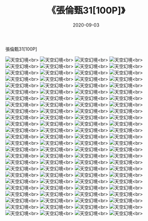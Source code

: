 ﻿---
layout: post
title: 《張倫甄31[100P]》
date: 2020-09-03
img: http://photo.orgx.cf/唯美/2020/張倫甄31[100P]/000.jpg
tags: [美女,清纯,唯美]
---

張倫甄31[100P]



![天空幻境](http://photo.orgx.cf/唯美/2020/張倫甄31[100P]/001.jpg''天空幻境'')<br>
![天空幻境](http://photo.orgx.cf/唯美/2020/張倫甄31[100P]/002.jpg''天空幻境'')<br>
![天空幻境](http://photo.orgx.cf/唯美/2020/張倫甄31[100P]/003.jpg''天空幻境'')<br>
![天空幻境](http://photo.orgx.cf/唯美/2020/張倫甄31[100P]/004.jpg''天空幻境'')<br>
![天空幻境](http://photo.orgx.cf/唯美/2020/張倫甄31[100P]/005.jpg''天空幻境'')<br>
![天空幻境](http://photo.orgx.cf/唯美/2020/張倫甄31[100P]/006.jpg''天空幻境'')<br>
![天空幻境](http://photo.orgx.cf/唯美/2020/張倫甄31[100P]/007.jpg''天空幻境'')<br>
![天空幻境](http://photo.orgx.cf/唯美/2020/張倫甄31[100P]/008.jpg''天空幻境'')<br>
![天空幻境](http://photo.orgx.cf/唯美/2020/張倫甄31[100P]/009.jpg''天空幻境'')<br>
![天空幻境](http://photo.orgx.cf/唯美/2020/張倫甄31[100P]/010.jpg''天空幻境'')<br>
![天空幻境](http://photo.orgx.cf/唯美/2020/張倫甄31[100P]/011.jpg''天空幻境'')<br>
![天空幻境](http://photo.orgx.cf/唯美/2020/張倫甄31[100P]/012.jpg''天空幻境'')<br>
![天空幻境](http://photo.orgx.cf/唯美/2020/張倫甄31[100P]/013.jpg''天空幻境'')<br>
![天空幻境](http://photo.orgx.cf/唯美/2020/張倫甄31[100P]/014.jpg''天空幻境'')<br>
![天空幻境](http://photo.orgx.cf/唯美/2020/張倫甄31[100P]/015.jpg''天空幻境'')<br>
![天空幻境](http://photo.orgx.cf/唯美/2020/張倫甄31[100P]/016.jpg''天空幻境'')<br>
![天空幻境](http://photo.orgx.cf/唯美/2020/張倫甄31[100P]/017.jpg''天空幻境'')<br>
![天空幻境](http://photo.orgx.cf/唯美/2020/張倫甄31[100P]/018.jpg''天空幻境'')<br>
![天空幻境](http://photo.orgx.cf/唯美/2020/張倫甄31[100P]/019.jpg''天空幻境'')<br>
![天空幻境](http://photo.orgx.cf/唯美/2020/張倫甄31[100P]/020.jpg''天空幻境'')<br>
![天空幻境](http://photo.orgx.cf/唯美/2020/張倫甄31[100P]/021.jpg''天空幻境'')<br>
![天空幻境](http://photo.orgx.cf/唯美/2020/張倫甄31[100P]/022.jpg''天空幻境'')<br>
![天空幻境](http://photo.orgx.cf/唯美/2020/張倫甄31[100P]/023.jpg''天空幻境'')<br>
![天空幻境](http://photo.orgx.cf/唯美/2020/張倫甄31[100P]/024.jpg''天空幻境'')<br>
![天空幻境](http://photo.orgx.cf/唯美/2020/張倫甄31[100P]/025.jpg''天空幻境'')<br>
![天空幻境](http://photo.orgx.cf/唯美/2020/張倫甄31[100P]/026.jpg''天空幻境'')<br>
![天空幻境](http://photo.orgx.cf/唯美/2020/張倫甄31[100P]/027.jpg''天空幻境'')<br>
![天空幻境](http://photo.orgx.cf/唯美/2020/張倫甄31[100P]/028.jpg''天空幻境'')<br>
![天空幻境](http://photo.orgx.cf/唯美/2020/張倫甄31[100P]/029.jpg''天空幻境'')<br>
![天空幻境](http://photo.orgx.cf/唯美/2020/張倫甄31[100P]/030.jpg''天空幻境'')<br>
![天空幻境](http://photo.orgx.cf/唯美/2020/張倫甄31[100P]/031.jpg''天空幻境'')<br>
![天空幻境](http://photo.orgx.cf/唯美/2020/張倫甄31[100P]/032.jpg''天空幻境'')<br>
![天空幻境](http://photo.orgx.cf/唯美/2020/張倫甄31[100P]/033.jpg''天空幻境'')<br>
![天空幻境](http://photo.orgx.cf/唯美/2020/張倫甄31[100P]/034.jpg''天空幻境'')<br>
![天空幻境](http://photo.orgx.cf/唯美/2020/張倫甄31[100P]/035.jpg''天空幻境'')<br>
![天空幻境](http://photo.orgx.cf/唯美/2020/張倫甄31[100P]/036.jpg''天空幻境'')<br>
![天空幻境](http://photo.orgx.cf/唯美/2020/張倫甄31[100P]/037.jpg''天空幻境'')<br>
![天空幻境](http://photo.orgx.cf/唯美/2020/張倫甄31[100P]/038.jpg''天空幻境'')<br>
![天空幻境](http://photo.orgx.cf/唯美/2020/張倫甄31[100P]/039.jpg''天空幻境'')<br>
![天空幻境](http://photo.orgx.cf/唯美/2020/張倫甄31[100P]/040.jpg''天空幻境'')<br>
![天空幻境](http://photo.orgx.cf/唯美/2020/張倫甄31[100P]/041.jpg''天空幻境'')<br>
![天空幻境](http://photo.orgx.cf/唯美/2020/張倫甄31[100P]/042.jpg''天空幻境'')<br>
![天空幻境](http://photo.orgx.cf/唯美/2020/張倫甄31[100P]/043.jpg''天空幻境'')<br>
![天空幻境](http://photo.orgx.cf/唯美/2020/張倫甄31[100P]/044.jpg''天空幻境'')<br>
![天空幻境](http://photo.orgx.cf/唯美/2020/張倫甄31[100P]/045.jpg''天空幻境'')<br>
![天空幻境](http://photo.orgx.cf/唯美/2020/張倫甄31[100P]/046.jpg''天空幻境'')<br>
![天空幻境](http://photo.orgx.cf/唯美/2020/張倫甄31[100P]/047.jpg''天空幻境'')<br>
![天空幻境](http://photo.orgx.cf/唯美/2020/張倫甄31[100P]/048.jpg''天空幻境'')<br>
![天空幻境](http://photo.orgx.cf/唯美/2020/張倫甄31[100P]/049.jpg''天空幻境'')<br>
![天空幻境](http://photo.orgx.cf/唯美/2020/張倫甄31[100P]/050.jpg''天空幻境'')<br>
![天空幻境](http://photo.orgx.cf/唯美/2020/張倫甄31[100P]/051.jpg''天空幻境'')<br>
![天空幻境](http://photo.orgx.cf/唯美/2020/張倫甄31[100P]/052.jpg''天空幻境'')<br>
![天空幻境](http://photo.orgx.cf/唯美/2020/張倫甄31[100P]/053.jpg''天空幻境'')<br>
![天空幻境](http://photo.orgx.cf/唯美/2020/張倫甄31[100P]/054.jpg''天空幻境'')<br>
![天空幻境](http://photo.orgx.cf/唯美/2020/張倫甄31[100P]/055.jpg''天空幻境'')<br>
![天空幻境](http://photo.orgx.cf/唯美/2020/張倫甄31[100P]/056.jpg''天空幻境'')<br>
![天空幻境](http://photo.orgx.cf/唯美/2020/張倫甄31[100P]/057.jpg''天空幻境'')<br>
![天空幻境](http://photo.orgx.cf/唯美/2020/張倫甄31[100P]/058.jpg''天空幻境'')<br>
![天空幻境](http://photo.orgx.cf/唯美/2020/張倫甄31[100P]/059.jpg''天空幻境'')<br>
![天空幻境](http://photo.orgx.cf/唯美/2020/張倫甄31[100P]/060.jpg''天空幻境'')<br>
![天空幻境](http://photo.orgx.cf/唯美/2020/張倫甄31[100P]/061.jpg''天空幻境'')<br>
![天空幻境](http://photo.orgx.cf/唯美/2020/張倫甄31[100P]/062.jpg''天空幻境'')<br>
![天空幻境](http://photo.orgx.cf/唯美/2020/張倫甄31[100P]/063.jpg''天空幻境'')<br>
![天空幻境](http://photo.orgx.cf/唯美/2020/張倫甄31[100P]/064.jpg''天空幻境'')<br>
![天空幻境](http://photo.orgx.cf/唯美/2020/張倫甄31[100P]/065.jpg''天空幻境'')<br>
![天空幻境](http://photo.orgx.cf/唯美/2020/張倫甄31[100P]/066.jpg''天空幻境'')<br>
![天空幻境](http://photo.orgx.cf/唯美/2020/張倫甄31[100P]/067.jpg''天空幻境'')<br>
![天空幻境](http://photo.orgx.cf/唯美/2020/張倫甄31[100P]/068.jpg''天空幻境'')<br>
![天空幻境](http://photo.orgx.cf/唯美/2020/張倫甄31[100P]/069.jpg''天空幻境'')<br>
![天空幻境](http://photo.orgx.cf/唯美/2020/張倫甄31[100P]/070.jpg''天空幻境'')<br>
![天空幻境](http://photo.orgx.cf/唯美/2020/張倫甄31[100P]/071.jpg''天空幻境'')<br>
![天空幻境](http://photo.orgx.cf/唯美/2020/張倫甄31[100P]/072.jpg''天空幻境'')<br>
![天空幻境](http://photo.orgx.cf/唯美/2020/張倫甄31[100P]/073.jpg''天空幻境'')<br>
![天空幻境](http://photo.orgx.cf/唯美/2020/張倫甄31[100P]/074.jpg''天空幻境'')<br>
![天空幻境](http://photo.orgx.cf/唯美/2020/張倫甄31[100P]/075.jpg''天空幻境'')<br>
![天空幻境](http://photo.orgx.cf/唯美/2020/張倫甄31[100P]/076.jpg''天空幻境'')<br>
![天空幻境](http://photo.orgx.cf/唯美/2020/張倫甄31[100P]/077.jpg''天空幻境'')<br>
![天空幻境](http://photo.orgx.cf/唯美/2020/張倫甄31[100P]/078.jpg''天空幻境'')<br>
![天空幻境](http://photo.orgx.cf/唯美/2020/張倫甄31[100P]/079.jpg''天空幻境'')<br>
![天空幻境](http://photo.orgx.cf/唯美/2020/張倫甄31[100P]/080.jpg''天空幻境'')<br>
![天空幻境](http://photo.orgx.cf/唯美/2020/張倫甄31[100P]/081.jpg''天空幻境'')<br>
![天空幻境](http://photo.orgx.cf/唯美/2020/張倫甄31[100P]/082.jpg''天空幻境'')<br>
![天空幻境](http://photo.orgx.cf/唯美/2020/張倫甄31[100P]/083.jpg''天空幻境'')<br>
![天空幻境](http://photo.orgx.cf/唯美/2020/張倫甄31[100P]/084.jpg''天空幻境'')<br>
![天空幻境](http://photo.orgx.cf/唯美/2020/張倫甄31[100P]/085.jpg''天空幻境'')<br>
![天空幻境](http://photo.orgx.cf/唯美/2020/張倫甄31[100P]/086.jpg''天空幻境'')<br>
![天空幻境](http://photo.orgx.cf/唯美/2020/張倫甄31[100P]/087.jpg''天空幻境'')<br>
![天空幻境](http://photo.orgx.cf/唯美/2020/張倫甄31[100P]/088.jpg''天空幻境'')<br>
![天空幻境](http://photo.orgx.cf/唯美/2020/張倫甄31[100P]/089.jpg''天空幻境'')<br>
![天空幻境](http://photo.orgx.cf/唯美/2020/張倫甄31[100P]/090.jpg''天空幻境'')<br>
![天空幻境](http://photo.orgx.cf/唯美/2020/張倫甄31[100P]/091.jpg''天空幻境'')<br>
![天空幻境](http://photo.orgx.cf/唯美/2020/張倫甄31[100P]/092.jpg''天空幻境'')<br>
![天空幻境](http://photo.orgx.cf/唯美/2020/張倫甄31[100P]/093.jpg''天空幻境'')<br>
![天空幻境](http://photo.orgx.cf/唯美/2020/張倫甄31[100P]/094.jpg''天空幻境'')<br>
![天空幻境](http://photo.orgx.cf/唯美/2020/張倫甄31[100P]/095.jpg''天空幻境'')<br>
![天空幻境](http://photo.orgx.cf/唯美/2020/張倫甄31[100P]/096.jpg''天空幻境'')<br>
![天空幻境](http://photo.orgx.cf/唯美/2020/張倫甄31[100P]/097.jpg''天空幻境'')<br>
![天空幻境](http://photo.orgx.cf/唯美/2020/張倫甄31[100P]/098.jpg''天空幻境'')<br>
![天空幻境](http://photo.orgx.cf/唯美/2020/張倫甄31[100P]/099.jpg''天空幻境'')<br>
![天空幻境](http://photo.orgx.cf/唯美/2020/張倫甄31[100P]/100.jpg''天空幻境'')<br>